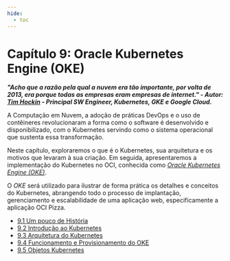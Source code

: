 ```yaml
---
hide:
  - toc
---
```


# Capítulo 9: Oracle Kubernetes Engine (OKE)

**_"Acho que a razão pela qual a nuvem era tão importante, por volta de 2013, era porque todas as empresas eram empresas de internet." - Autor: [Tim Hockin](https://www.linkedin.com/in/thockin/) - Principal SW Engineer, Kubernetes, GKE e Google Cloud._**

A Computação em Nuvem, a adoção de práticas DevOps e o uso de contêineres revolucionaram a forma como o software é desenvolvido e disponibilizado, com o Kubernetes servindo como o sistema operacional que sustenta essa transformação.

Neste capítulo, exploraremos o que é o Kubernetes, sua arquitetura e os motivos que levaram à sua criação. Em seguida, apresentaremos a implementação do Kubernetes no OCI, conhecida como _[Oracle Kubernetes Engine (OKE)](https://docs.oracle.com/en-us/iaas/Content/ContEng/Concepts/contengoverview.htm)_.

O _OKE_ será utilizado para ilustrar de forma prática os detalhes e conceitos do Kubernetes, abrangendo todo o processo de implantação, gerenciamento e escalabilidade de uma aplicação web, especificamente a aplicação OCI Pizza.

- [9.1 Um pouco de História](./historia-do-kubernetes.md)
- [9.2 Introdução ao Kubernetes](./introducao-ao-kubernetes.md)
- [9.3 Arquitetura do Kubernetes](./arquitetura-kubernetes.md)
- [9.4 Funcionamento e Provisionamento do OKE](./funcionamento-provisionamento-oke.md)
- [9.5 Objetos Kubernetes](./objetos-kubernetes.md)
